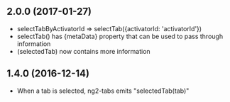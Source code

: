 ## 2.0.0 (2017-01-27)

* selectTabByActivatorId => selectTab({activatorId: 'activatorId'})
* selectTab() has {metaData} property that can be used to pass through information
* (selectedTab) now contains more information

## 1.4.0 (2016-12-14)

* When a tab is selected, ng2-tabs emits "selectedTab(tab)"
